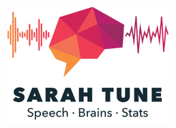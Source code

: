 ---
---

<p align="center">
  <img src="/assets/img/logo2.png" title="SARAH TUNE" width="75%" height="60%" />
</p>






